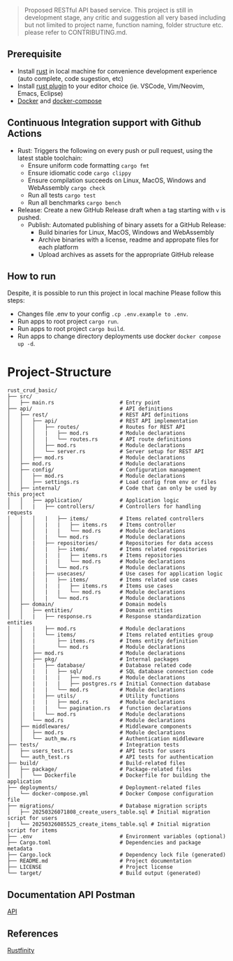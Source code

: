 > Proposed RESTful API based service. This project is still in development stage, any critic and suggestion all very based including but not limited to project name, function naming, folder structure etc. please refer to CONTRIBUTING.md.

## Prerequisite

- Install [rust](https://doc.rust-lang.org/book/ch01-01-installation.html) in local machine for convenience development experience (auto complete, code sugestion, etc)
- Install [rust plugin](https://www.rust-lang.org/tools) to your editor choice (ie. VSCode, Vim/Neovim, Emacs, Eclipse)
- [Docker](https://docs.docker.com/install/) and [docker-compose](https://docs.docker.com/compose/)

## Continuous Integration support with Github Actions
- Rust: Triggers the following on every push or pull request, using the latest stable toolchain:
    - Ensure uniform code formatting `cargo fmt`
    - Ensure idiomatic code `cargo clippy`
    - Ensure compilation succeeds on Linux, MacOS, Windows and WebAssembly `cargo check`
    - Run all tests `cargo test`
    - Run all benchmarks `cargo bench`
- Release: Create a new GitHub Release draft when a tag starting with `v` is pushed.
  - Publish: Automated publishing of binary assets for a GitHub Release:
    - Build binaries for Linux, MacOS, Windows and WebAssembly
    - Archive binaries with a license, readme and appropate files for each platform
    - Upload archives as assets for the appropriate GitHub release

## How to run

Despite, it is possible to run this project in local machine Please follow this steps:
- Changes file .env to your config `.cp .env.example to .env`.
- Run apps to root project `cargo run`.
- Run apps to root project `cargo build`.
- Run apps to change directory deployments use docker `docker compose up -d`.

# Project-Structure

    rust_crud_basic/
    ├── src/
    │   ├── main.rs                     # Entry point
    ├── api/                            # API definitions
    │   ├── rest/                       # REST API definitions
    │   │   ├── api/                    # REST API implementation
    │   │   │   ├── routes/             # Routes for REST API
    │   │   │   |   ├── mod.rs          # Module declarations
    │   │   │   |   └── routes.rs       # API route definitions
    │   │   │   ├── mod.rs              # Module declarations
    │   │   │   └── server.rs           # Server setup for REST API
    │   │   ├── mod.rs                  # Module declarations
    │   ├── mod.rs                      # Module declarations
    │   ├── config/                     # Configuration management
    │   │   ├── mod.rs                  # Module declarations
    │   │   ├── settings.rs             # Load config from env or files
    │   ├── internal/                   # Code that can only be used by this project
    │   │   ├── application/            # Application logic
    │   │   |   ├── controllers/        # Controllers for handling requests
    │   │   │   |   ├── items/          # Items related controllers
    │   │   │   |   |   ├── items.rs    # Items controller
    │   │   │   |   |   └── mod.rs      # Module declarations
    │   │   │   |   └── mod.rs          # Module declarations
    │   │   |   ├── repositories/       # Repositories for data access
    │   │   │   |   ├── items/          # Items related repositories
    │   │   │   |   |   ├── items.rs    # Items repositories
    │   │   │   |   |   └── mod.rs      # Module declarations
    │   │   │   |   └── mod.rs          # Module declarations
    │   │   |   ├── usecases/           # Use cases for application logic
    │   │   │   |   ├── items/          # Items related use cases
    │   │   │   |   |   ├── items.rs    # Items use cases
    │   │   │   |   |   └── mod.rs      # Module declarations
    │   │   │   |   └── mod.rs          # Module declarations
    │   ├── domain/                     # Domain models
    │   │   ├── entities/               # Domain entities
    │   │   |   ├── response.rs         # Response standardization entities
    │   │   |   ├── mod.rs              # Module declarations
    │   │   |   └── items/              # Items related entities group
    │   │   |       ├── items.rs        # Items entity definition
    │   │   |       └── mod.rs          # Module declarations
    │   │   ├── mod.rs                  # Module declarations
    │   │   ├── pkg/                    # Internal packages
    │   │   |   ├── database/           # Database related code
    │   │   |   |   ├── sql/            # SQL database connection code
    │   │   |   |   |   ├── mod.rs      # Module declarations
    │   │   |   |   |   ├── postgres.rs # Initial Connection database
    │   │   |   |   └── mod.rs          # Module declarations
    │   │   |   ├── utils/              # Utility functions
    │   │   |   |   ├── mod.rs          # Module declarations
    │   │   |   |   └── pagination.rs   # function declarations
    │   │   |   └── mod.rs              # Module declarations
    │   │   └── mod.rs                  # Module declarations
    │   ├── middlewares/                # Middleware components
    │   │   ├── mod.rs                  # Module declarations
    │   │   └── auth_mw.rs              # Authentication middleware
    ├── tests/                          # Integration tests
    │   ├── users_test.rs               # API tests for users
    │   └── auth_test.rs                # API tests for authentication
    ├── build/                          # Build-related files
    │   ├── package/                    # Package-related files
    │   │   └── Dockerfile              # Dockerfile for building the application
    ├── deployments/                    # Deployment-related files
    │   └── docker-compose.yml          # Docker Compose configuration file
    ├── migrations/                     # Database migration scripts
    │   ├── 20250326071808_create_users_table.sql # Initial migration script for users
    │   └── 20250326085525_create_items_table.sql # Initial migration script for items
    ├── .env                            # Environment variables (optional)
    ├── Cargo.toml                      # Dependencies and package metadata
    ├── Cargo.lock                      # Dependency lock file (generated)
    ├── README.md                       # Project documentation
    ├── LICENSE                         # Project license
    └── target/                         # Build output (generated)

## Documentation API Postman

[API](https://documenter.getpostman.com/view/4324137/2sAYkGLega)

## References
[Rustfinity](https://www.rustfinity.com/blog/create-high-performance-rest-api-with-rust)